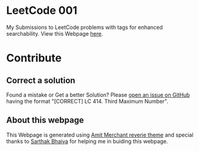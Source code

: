 # LeetCode 001
My Submissions to LeetCode problems with tags for enhanced searchability. View this Webpage [here](https://nil1729.github.io/LEETCODE-001).

# Contribute
## Correct a solution
Found a mistake or Get a better Solution? Please [open an issue on GitHub](https://github.com/nil1729/LEETCODE-001/issues) having the format "[CORRECT] LC 414. Third Maximum Number".


## About this webpage
This Webpage is generated using [Amit Merchant reverie theme](https://github.com/amitmerchant1990/reverie) and special thanks to [Sarthak Bhaiya](https://github.com/sarthak-sehgal) for helping me in buiding this webpage.

